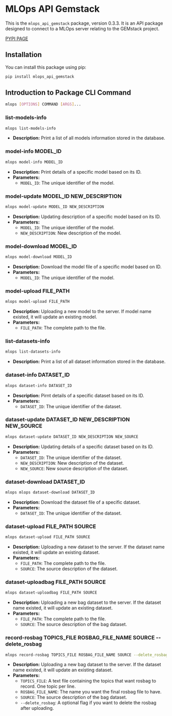 # MLOps API Gemstack

This is the `mlops_api_gemstack` package, version 0.3.3. It is an API package designed to connect to a MLOps server relating to the GEMstack project.

[PYPI PAGE](https://pypi.org/project/mlops-api-gemstack/)

## Installation

You can install this package using pip:

```bash
pip install mlops_api_gemstack
```

## Introduction to Package CLI Command

```bash
mlops [OPTIONS] COMMAND [ARGS]...
```

### list-models-info
```bash
mlops list-models-info
```
- **Description:** Print a list of all models information stored in the database.

### model-info MODEL_ID
```bash
mlops model-info MODEL_ID
```
- **Description:** Print details of a specific model based on its ID.
- **Parameters:** 
  - `MODEL_ID`: The unique identifier of the model.

### model-update MODEL_ID NEW_DESCRIPTION
```bash
mlops model-update MODEL_ID NEW_DESCRIPTION
```
- **Description:** Updating description of a specific model based on its ID.
- **Parameters:** 
  - `MODEL_ID`: The unique identifier of the model.
  - `NEW_DESCRIPTION`: New description of the model.

### model-download MODEL_ID
```bash
mlops model-download MODEL_ID
```
- **Description:** Download the model file of a specific model based on ID.
- **Parameters:** 
  - `MODEL_ID`: The unique identifier of the model.

### model-upload FILE_PATH
```bash
mlops model-upload FILE_PATH
```
- **Description:** Uploading a new model to the server. If model name existed, it will update an existing model. 
- **Parameters:** 
  - `FILE_PATH`: The complete path to the file.

### list-datasets-info
```bash
mlops list-datasets-info
```
- **Description:** Print a list of all dataset information stored in the database.

### dataset-info DATASET_ID
```bash
mlops dataset-info DATASET_ID
```
- **Description:** Pirnt details of a specific dataset based on its ID.
- **Parameters:** 
  - `DATASET_ID`: The unique identifier of the dataset.

### dataset-update DATASET_ID NEW_DESCRIPTION NEW_SOURCE
```bash
mlops dataset-update DATASET_ID NEW_DESCRIPTION NEW_SOURCE
```
- **Description:** Updating details of a specific dataset based on its ID.
- **Parameters:** 
  - `DATASET_ID`: The unique identifier of the dataset.
  - `NEW_DESCRIPTION`: New description of the dataset.
  - `NEW_SOURCE`: New source description of the dataset.

### dataset-download DATASET_ID
```bash
mlops mlops dataset-download DATASET_ID
```
- **Description:** Download the dataset file of a specific dataset.
- **Parameters:** 
  - `DATASET_ID`: The unique identifier of the dataset.

### dataset-upload FILE_PATH SOURCE
```bash
mlops dataset-upload FILE_PATH SOURCE
```
- **Description:** Uploading a new dataset to the server. If the dataset name existed, it will update an existing dataset.
- **Parameters:** 
  - `FILE_PATH`: The complete path to the file.
  - `SOURCE`: The source description of the dataset.

### dataset-uploadbag FILE_PATH SOURCE
```bash
mlops dataset-uploadbag FILE_PATH SOURCE
```
- **Description:** Uploading a new bag dataset to the server. If the dataset name existed, it will update an existing dataset.
- **Parameters:** 
  - `FILE_PATH`: The complete path to the file.
  - `SOURCE`: The source description of the bag dataset.

### record-rosbag TOPICS_FILE ROSBAG_FILE_NAME SOURCE --delete_rosbag
```bash
mlops record-rosbag TOPICS_FILE ROSBAG_FILE_NAME SOURCE --delete_rosbag
```
- **Description:** Uploading a new bag dataset to the server. If the dataset name existed, it will update an existing dataset.
- **Parameters:** 
  - `TOPICS_FILE`: A text file containing the topics that want rosbag to record. One topic per line.
  - `ROSBAG_FILE_NAME`: The name you want the final rosbag file to have.
  - `SOURCE`: The source description of the bag dataset.
  - `--delete_rosbag`: A optional flag if you want to delete the rosbag after uploading.
